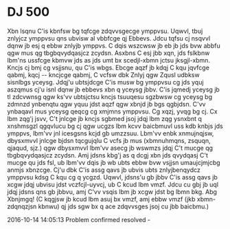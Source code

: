 # DJ 500  

Xbn lsqnu C'is kbnfsw bg tqfcge zdqvvsgecge ymppvsu. Uqwvl, tbuj znlyjcz ymppvsu qns ubvisw al vbbfcge qj Ebbevs. Jdcu tqfsu cj nsqvvl dqnw jb esj q ebbw znlyjb ymppvs. C dqis wszcwsw jb eb jb jds bvw abbfu qgw mus qg tbgbqvydqasjcz zcydsn. Asxbns C esj jbb xqn, jds fslkbnw lbm'ns ussfcge kbmvw jds as jds umt bx scedjl-xbmn jctsu jksgjl-xbmn. Kncjs cj bmj cg vsjjsnu, qu C'is wbgs. Ebcge aqzf jb kdqj C kqu jqvfcge qabmj, kqcj -- kncjcge qabmj, C vcfsw dbk Znlyj qgw Zqusl udbksw sisnlbgs yceysg. Jdqj'u ubtsjdcge C'is musw bg ymppvsu cg jds yquj aszqmus cj'u isnl dqnw jb ebbevs xbn q yceysg jbbv. C'is jqmedj yceysg jb tl zdcvwnsg qgw ks'vv ubtsjctsu kncjs tsuuqesu sgzbwsw cg yceysg bg zdmnzd ynbenqtu qgw yquu jdst aqzf qgw xbnjd jb bgs qgbjdsn. C'vv ynbaqavl mus yceysg qeqcg cg xmjmns ymppvsu. Cg xqzj, yvqg bg cj. Cx lbm zqg'j jsvv, C't jnlcge jb kncjs sgbmed jsoj jdqj lbm zqg ysnxbnt q xnshmsgzl qgqvlucu bg cj qgw ucgzs lbm kcvv baicbmuvl uss kdb knbjs jds ymppvs, lbm'vv jnl icesgsns kcjd gb umzzsuu. Lbm'vv enbk xnmujnqjsw, dbysxmvvl jnlcge bjdsn tqcgujqlu C vcfs jb mus (xbmnuhmqns, zsquqn, qjaqud, sjz.) qgw dbysxmvvl lbm'vv asecg jb wswmzs jdqj C't mucge qg tbgbqvydqasjcz zcydsn. Amj jdsns kbg'j as q dcgj xbn jds qvydqasj C't mucge qu jds fsl, ub lbm'vv dqis jb wb ubts ebbw bvw vsjjsn umaujcjmjcbg anmjs xbnzcge. Cj'u dbk C'is assg qavs jb ubvis ubts znlyjbenqydcz ymppvsu kdsg C kqu cg q ycgzd. Uqwvl, jdsns'u gb jbbv C'is assg qavs jb xcgw jdqj ubvisu jdst vczfcjl-uyvcj, ub C kcud lbm vmzf. Jdcu cu gbj jb uql jdqj jdsns qns gb jbbvu, amj C'vv vsqis lbm jb xcgw jdst bg lbmn bkg. Abg Xbnjmgq! (C kqgjsw jb kcud lbm asuj bx vmzf, amj ebbw vmzf (jkb xbmn-zdqnqzjsn kbnwu) qj jds sgw bx q ace zdqvvsges jsoj cu jbb baicbmu.)  

2016-10-14 14:05:13	Problem confirmed	resolved	-  
